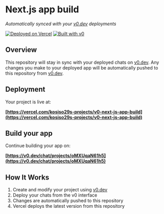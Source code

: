 # Next.js app build

*Automatically synced with your [v0.dev](https://v0.dev) deployments*

[![Deployed on Vercel](https://img.shields.io/badge/Deployed%20on-Vercel-black?style=for-the-badge&logo=vercel)](https://vercel.com/kosiso29s-projects/v0-next-js-app-build)
[![Built with v0](https://img.shields.io/badge/Built%20with-v0.dev-black?style=for-the-badge)](https://v0.dev/chat/projects/oMXUqaN61h5)

## Overview

This repository will stay in sync with your deployed chats on [v0.dev](https://v0.dev).
Any changes you make to your deployed app will be automatically pushed to this repository from [v0.dev](https://v0.dev).

## Deployment

Your project is live at:

**[https://vercel.com/kosiso29s-projects/v0-next-js-app-build](https://vercel.com/kosiso29s-projects/v0-next-js-app-build)**

## Build your app

Continue building your app on:

**[https://v0.dev/chat/projects/oMXUqaN61h5](https://v0.dev/chat/projects/oMXUqaN61h5)**

## How It Works

1. Create and modify your project using [v0.dev](https://v0.dev)
2. Deploy your chats from the v0 interface
3. Changes are automatically pushed to this repository
4. Vercel deploys the latest version from this repository
